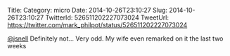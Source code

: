 Title: 
Category: micro
Date: 2014-10-26T23:10:27
Slug: 2014-10-26T23:10:27
TwitterId: 526511202227073024
TweetUrl: https://twitter.com/mark_philpot/status/526511202227073024

[@jsnell](https://twitter.com/jsnell) Definitely not… Very odd. My wife even remarked on it the last two weeks